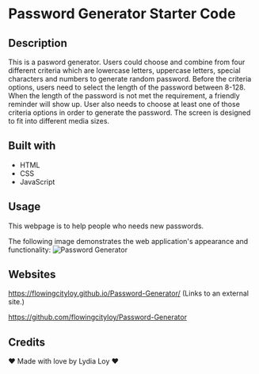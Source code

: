 # Password Generator Starter Code

## Description

This is a pasword generator. Users could choose and combine from four different criteria which are lowercase letters, uppercase letters, special characters and numbers to generate random password. Before the criteria options, users need to select the length of the password between 8-128. When the length of the password is not met the requirement, a friendly reminder will show up. User also needs to choose at least one of those criteria options in order to generate the password. The screen is designed to fit into different media sizes.


## Built with

* HTML
* CSS
* JavaScript

## Usage

This webpage is to help people who needs new passwords.

The following image demonstrates the web application's appearance and functionality:
<img src="./assets/image/PG.png" alt="Password Generator"/>


## Websites

 https://flowingcityloy.github.io/Password-Generator/ (Links to an external site.)

https://github.com/flowingcityloy/Password-Generator


## Credits

❤️ Made with love by Lydia Loy ❤️

